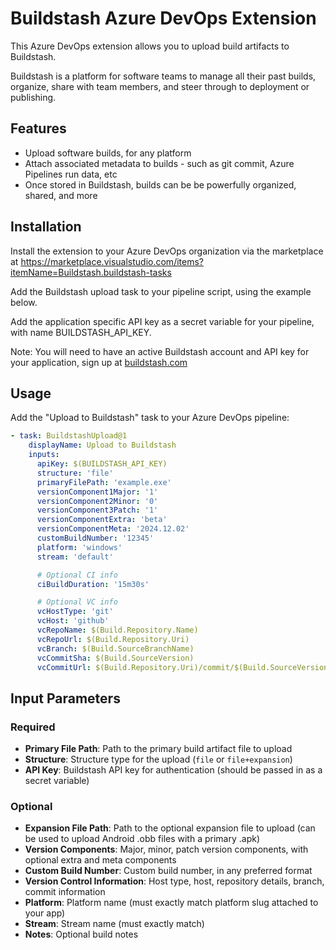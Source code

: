 # Buildstash Azure DevOps Extension

This Azure DevOps extension allows you to upload build artifacts to Buildstash.

Buildstash is a platform for software teams to manage all their past builds, organize, share with team members, and steer through to deployment or publishing. 

## Features

- Upload software builds, for any platform
- Attach associated metadata to builds - such as git commit, Azure Pipelines run data, etc
- Once stored in Buildstash, builds can be be powerfully organized, shared, and more

## Installation

Install the extension to your Azure DevOps organization via the marketplace at https://marketplace.visualstudio.com/items?itemName=Buildstash.buildstash-tasks

Add the Buildstash upload task to your pipeline script, using the example below.

Add the application specific API key as a secret variable for your pipeline, with name BUILDSTASH_API_KEY.

Note: You will need to have an active Buildstash account and API key for your application, sign up at [buildstash.com](https://buildstash.com)

## Usage

Add the "Upload to Buildstash" task to your Azure DevOps pipeline:

```yaml
- task: BuildstashUpload@1
    displayName: Upload to Buildstash
    inputs:
      apiKey: $(BUILDSTASH_API_KEY)
      structure: 'file'
      primaryFilePath: 'example.exe'
      versionComponent1Major: '1'
      versionComponent2Minor: '0'
      versionComponent3Patch: '1'
      versionComponentExtra: 'beta'
      versionComponentMeta: '2024.12.02'
      customBuildNumber: '12345'
      platform: 'windows'
      stream: 'default'

      # Optional CI info
      ciBuildDuration: '15m30s'

      # Optional VC info
      vcHostType: 'git'
      vcHost: 'github'
      vcRepoName: $(Build.Repository.Name)
      vcRepoUrl: $(Build.Repository.Uri)
      vcBranch: $(Build.SourceBranchName)
      vcCommitSha: $(Build.SourceVersion)
      vcCommitUrl: $(Build.Repository.Uri)/commit/$(Build.SourceVersion)
```

## Input Parameters

### Required
- **Primary File Path**: Path to the primary build artifact file to upload
- **Structure**: Structure type for the upload (`file` or `file+expansion`)
- **API Key**: Buildstash API key for authentication (should be passed in as a secret variable)

### Optional
- **Expansion File Path**: Path to the optional expansion file to upload (can be used to upload Android .obb files with a primary .apk)
- **Version Components**: Major, minor, patch version components, with optional extra and meta components
- **Custom Build Number**: Custom build number, in any preferred format
- **Version Control Information**: Host type, host, repository details, branch, commit information
- **Platform**: Platform name (must exactly match platform slug attached to your app)
- **Stream**: Stream name (must exactly match)
- **Notes**: Optional build notes
